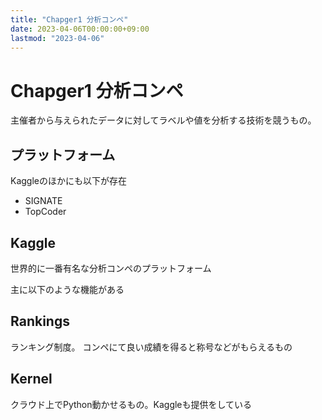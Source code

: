 ```yaml
---
title: "Chapger1 分析コンペ"
date: 2023-04-06T00:00:00+09:00
lastmod: "2023-04-06"
---
```

# Chapger1 分析コンペ

主催者から与えられたデータに対してラベルや値を分析する技術を競うもの。

## プラットフォーム

Kaggleのほかにも以下が存在
- SIGNATE
- TopCoder

## Kaggle

世界的に一番有名な分析コンペのプラットフォーム

主に以下のような機能がある

## Rankings 

ランキング制度。
コンペにて良い成績を得ると称号などがもらえるもの

## Kernel

クラウド上でPython動かせるもの。Kaggleも提供をしている

